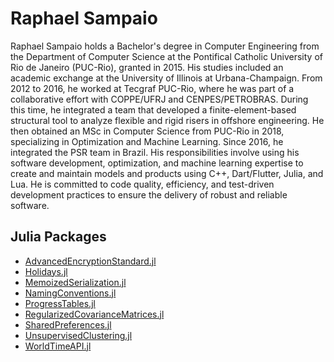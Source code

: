 # Raphael Sampaio

Raphael Sampaio holds a Bachelor's degree in Computer Engineering from the Department of Computer Science at the Pontifical Catholic University of Rio de Janeiro (PUC-Rio), granted in 2015. His studies included an academic exchange at the University of Illinois at Urbana-Champaign. From 2012 to 2016, he worked at Tecgraf PUC-Rio, where he was part of a collaborative effort with COPPE/UFRJ and CENPES/PETROBRAS. During this time, he integrated a team that developed a finite-element-based structural tool to analyze flexible and rigid risers in offshore engineering. He then obtained an MSc in Computer Science from PUC-Rio in 2018, specializing in Optimization and Machine Learning. Since 2016, he integrated the PSR team in Brazil. His responsibilities involve using his software development, optimization, and machine learning expertise to create and maintain models and products using C++, Dart/Flutter, Julia, and Lua. He is committed to code quality, efficiency, and test-driven development practices to ensure the delivery of robust and reliable software.

## Julia Packages

- [AdvancedEncryptionStandard.jl](https://github.com/raphasampaio/AdvancedEncryptionStandard.jl)
- [Holidays.jl](https://github.com/raphasampaio/Holidays.jl)
- [MemoizedSerialization.jl](https://github.com/raphasampaio/MemoizedSerialization.jl)
- [NamingConventions.jl](https://github.com/raphasampaio/NamingConventions.jl)
- [ProgressTables.jl](https://github.com/raphasampaio/ProgressTables.jl)
- [RegularizedCovarianceMatrices.jl](https://github.com/raphasampaio/RegularizedCovarianceMatrices.jl)
- [SharedPreferences.jl](https://github.com/raphasampaio/SharedPreferences.jl)
- [UnsupervisedClustering.jl](https://github.com/raphasampaio/UnsupervisedClustering.jl)
- [WorldTimeAPI.jl](https://github.com/raphasampaio/WorldTimeAPI.jl)

<!--
**raphasampaio/raphasampaio** is a ✨ _special_ ✨ repository because its `README.md` (this file) appears on your GitHub profile.

Here are some ideas to get you started:

- 🔭 I’m currently working on ...
- 🌱 I’m currently learning ...
- 👯 I’m looking to collaborate on ...
- 🤔 I’m looking for help with ...
- 💬 Ask me about ...
- 📫 How to reach me: ...
- 😄 Pronouns: ...
- ⚡ Fun fact: ...
-->
